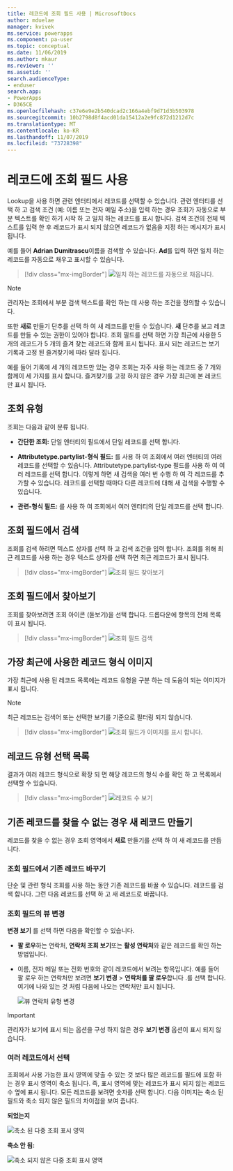 ```yaml
---
title: 레코드에 조회 필드 사용 | MicrosoftDocs
author: mduelae
manager: kvivek
ms.service: powerapps
ms.component: pa-user
ms.topic: conceptual
ms.date: 11/06/2019
ms.author: mkaur
ms.reviewer: ''
ms.assetid: ''
search.audienceType:
- enduser
search.app:
- PowerApps
- D365CE
ms.openlocfilehash: c37e6e9e2b540dcad2c166a4ebf9d71d3b503978
ms.sourcegitcommit: 10b2798d8f4acd01da15412a2e9fc872d1212d7c
ms.translationtype: MT
ms.contentlocale: ko-KR
ms.lasthandoff: 11/07/2019
ms.locfileid: "73728398"
---
```

#  <a name="use-the-lookup-field-on-a-record"></a>레코드에 조회 필드 사용

Lookup을 사용 하면 관련 엔터티에서 레코드를 선택할 수 있습니다. 관련 엔터티를 선택 하 고 검색 조건 (예: 이름 또는 전자 메일 주소)을 입력 하는 경우 조회가 자동으로 부분 텍스트를 확인 하기 시작 하 고 일치 하는 레코드를 표시 합니다. 검색 조건의 전체 텍스트를 입력 한 후 레코드가 표시 되지 않으면 레코드가 없음을 지정 하는 메시지가 표시 됩니다.

예를 들어 **Adrian Dumitrascu**이름을 검색할 수 있습니다. **Ad**를 입력 하면 일치 하는 레코드를 자동으로 채우고 표시할 수 있습니다.

  > [!div class="mx-imgBorder"]
  > ![일치 하는 레코드를 자동으로 채웁니다.](media/automatically-populate-matching-records.png "일치 하는 레코드를 자동으로 채웁니다.")
  
>[!NOTE] 
>관리자는 조회에서 부분 검색 텍스트를 확인 하는 데 사용 하는 조건을 정의할 수 있습니다.

또한 **새로** 만들기 단추를 선택 하 여 새 레코드를 만들 수 있습니다. **새** 단추를 보고 레코드를 만들 수 있는 권한이 있어야 합니다. 조회 필드를 선택 하면 가장 최근에 사용한 5 개의 레코드가 5 개의 즐겨 찾는 레코드와 함께 표시 됩니다. 표시 되는 레코드는 보기 기록과 고정 된 즐겨찾기에 따라 달라 집니다. 

예를 들어 기록에 세 개의 레코드만 있는 경우 조회는 자주 사용 하는 레코드 중 7 개와 함께이 세 가지를 표시 합니다. 즐겨찾기를 고정 하지 않은 경우 가장 최근에 본 레코드만 표시 됩니다.

## <a name="types-of-lookups"></a>조회 유형

조회는 다음과 같이 분류 됩니다. 

- **간단한 조회:** 단일 엔터티의 필드에서 단일 레코드를 선택 합니다. 

- **Attributetype.partylist-형식 필드:** 를 사용 하 여 조회에서 여러 엔터티의 여러 레코드를 선택할 수 있습니다. Attributetype.partylist-type 필드를 사용 하 여 여러 레코드를 선택 합니다. 이렇게 하면 새 검색을 여러 번 수행 하 여 각 레코드를 추가할 수 있습니다. 레코드를 선택할 때마다 다른 레코드에 대해 새 검색을 수행할 수 있습니다.
  
- **관련-형식 필드:** 를 사용 하 여 조회에서 여러 엔터티의 단일 레코드를 선택 합니다. 

## <a name="search-in-a-lookup-field"></a>조회 필드에서 검색 
조회를 검색 하려면 텍스트 상자를 선택 하 고 검색 조건을 입력 합니다. 조회를 위해 최근 레코드를 사용 하는 경우 텍스트 상자를 선택 하면 최근 레코드가 표시 됩니다.

  > [!div class="mx-imgBorder"]
  > ![조회 필드 찾아보기](media/MRU.png "조회 필드 찾아보기")  

## <a name="browse-in-a-lookup-field"></a>조회 필드에서 찾아보기
조회를 찾아보려면 조회 아이콘 (돋보기)을 선택 합니다. 드롭다운에 항목의 전체 목록이 표시 됩니다.

  > [!div class="mx-imgBorder"]
  > ![조회 필드 검색](media/MRU_1.png "조회 필드 검색")  
 
## <a name="most-recently-used-record-type-images"></a>가장 최근에 사용한 레코드 형식 이미지
가장 최근에 사용 된 레코드 목록에는 레코드 유형을 구분 하는 데 도움이 되는 이미지가 표시 됩니다.

>[!NOTE] 
>최근 레코드는 검색어 또는 선택한 보기를 기준으로 필터링 되지 않습니다.

  > [!div class="mx-imgBorder"]
  > ![조회 필드가 이미지를 표시 합니다.](media/Lookup_03-MRU_Entity_Images_56[1].png "조회 필드가 이미지를 표시 합니다.")  
  
## <a name="record-type-selection-list"></a>레코드 유형 선택 목록  
결과가 여러 레코드 형식으로 확장 되 면 해당 레코드의 형식 수를 확인 하 고 목록에서 선택할 수 있습니다.

  > [!div class="mx-imgBorder"]
  > ![레코드 수 보기](media/Lookup_04-MultipleEntityTypes[1].gif "레코드 수 보기")  
  
## <a name="create-a-new-record-if-you-dont-find-an-existing-record"></a>기존 레코드를 찾을 수 없는 경우 새 레코드 만들기

레코드를 찾을 수 없는 경우 조회 영역에서 **새로** 만들기를 선택 하 여 새 레코드를 만듭니다.


### <a name="replace-an-existing-record-from-a-lookup-field"></a>조회 필드에서 기존 레코드 바꾸기

단순 및 관련 형식 조회를 사용 하는 동안 기존 레코드를 바꿀 수 있습니다. 레코드를 검색 합니다. 그런 다음 레코드를 선택 하 고 새 레코드로 바꿉니다.

### <a name="change-a-view-in-a-lookup-field"></a>조회 필드의 뷰 변경 

**변경 보기** 를 선택 하면 다음을 확인할 수 있습니다.
 - **팔 로우**하는 연락처, **연락처 조회 보기**또는 **활성 연락처**와 같은 레코드를 확인 하는 방법입니다.
 - 이름, 전자 메일 또는 전화 번호와 같이 레코드에서 보려는 항목입니다. 예를 들어 팔 로우 하는 연락처만 보려면 **보기 변경** \> **연락처를 팔 로우**합니다 .를 선택 합니다. 여기에 나와 있는 것 처럼 다음에 나오는 연락처만 표시 됩니다. 

    ![뷰 연락처 유형 변경](media/change-view.png "뷰 연락처 유형 변경")

>[!IMPORTANT] 
>관리자가 보기에 표시 되는 옵션을 구성 하지 않은 경우 **보기 변경** 옵션이 표시 되지 않습니다.

### <a name="choose-from-multiple-records"></a>여러 레코드에서 선택

조회에서 사용 가능한 표시 영역에 맞출 수 있는 것 보다 많은 레코드를 필드에 포함 하는 경우 표시 영역이 축소 됩니다. 즉, 표시 영역에 맞는 레코드가 표시 되지 않는 레코드 수 옆에 표시 됩니다. 모든 레코드를 보려면 숫자를 선택 합니다. 다음 이미지는 축소 된 필드와 축소 되지 않은 필드의 차이점을 보여 줍니다.

**되었는지**

![축소 된 다중 조회 표시 영역](media/collapsed-multi-lookup-display-area.png "축소 된 다중 조회 표시 영역")


**축소 안 됨:**

![축소 되지 않은 다중 조회 표시 영역](media/non-collapsed-multi-lookup-display-area.png "축소 되지 않은 다중 조회 표시 영역")
